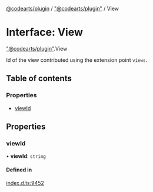[@codearts/plugin](../README.md) / ["@codearts/plugin"](../modules/_codearts_plugin_.md) / View

# Interface: View

["@codearts/plugin"](../modules/_codearts_plugin_.md).View

Id of the view contributed using the extension point `views`.

## Table of contents

### Properties

- [viewId](codearts_plugin_.View.md#viewid)

## Properties

### viewId

• **viewId**: `string`

#### Defined in

[index.d.ts:9452](https://github.com/huaweicloud/cloudide-plugin-api/blob/4d28848/index.d.ts#L9452)

